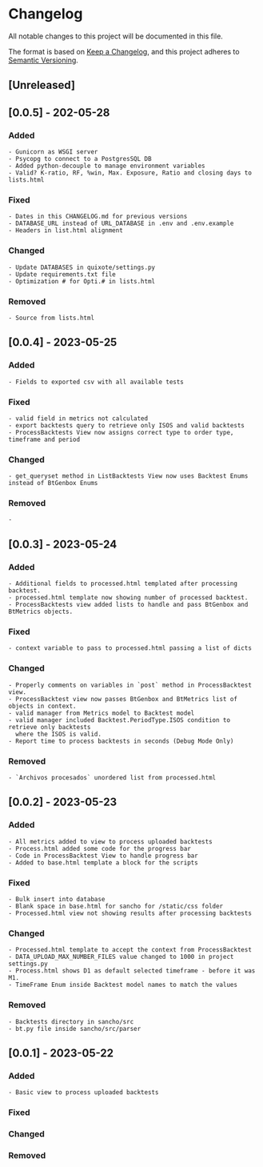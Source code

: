 # Changelog

All notable changes to this project will be documented in this file.

The format is based on [Keep a Changelog](https://keepachangelog.com/en/1.0.0/),
and this project adheres to [Semantic Versioning](https://semver.org/spec/v2.0.0.html).

## [Unreleased]

## [0.0.5] - 202-05-28

### Added
    - Gunicorn as WSGI server 
    - Psycopg to connect to a PostgresSQL DB
    - Added python-decouple to manage environment variables
    - Valid? K-ratio, RF, %win, Max. Exposure, Ratio and closing days to lists.html

### Fixed
    - Dates in this CHANGELOG.md for previous versions
    - DATABASE_URL instead of URL_DATABASE in .env and .env.example
    - Headers in list.html alignment

### Changed
    - Update DATABASES in quixote/settings.py
    - Update requirements.txt file
    - Optimization # for Opti.# in lists.html

### Removed
    - Source from lists.html

## [0.0.4] - 2023-05-25

### Added
    - Fields to exported csv with all available tests 

### Fixed
    - valid field in metrics not calculated 
    - export backtests query to retrieve only ISOS and valid backtests
    - ProcessBacktests View now assigns correct type to order type, timeframe and period

### Changed
    - get_queryset method in ListBacktests View now uses Backtest Enums instead of BtGenbox Enums

### Removed
    - 

## [0.0.3] - 2023-05-24

### Added
    - Additional fields to processed.html templated after processing backtest.
    - processed.html template now showing number of processed backtest.
    - ProcessBacktests view added lists to handle and pass BtGenbox and BtMetrics objects. 
    

### Fixed
    - context variable to pass to processed.html passing a list of dicts 

### Changed
    - Properly comments on variables in `post` method in ProcessBacktest view.
    - ProcessBacktest view now passes BtGenbox and BtMetrics list of objects in context.
    - valid manager from Metrics model to Backtest model
    - valid manager included Backtest.PeriodType.ISOS condition to retrieve only backtests
      where the ISOS is valid.
    - Report time to process backtests in seconds (Debug Mode Only)

### Removed
    - `Archivos procesados` unordered list from processed.html    


## [0.0.2] - 2023-05-23

### Added
    - All metrics added to view to process uploaded backtests
    - Process.html added some code for the progress bar
    - Code in ProcessBacktest View to handle progress bar
    - Added to base.html template a block for the scripts

### Fixed
    - Bulk insert into database
    - Blank space in base.html for sancho for /static/css folder
    - Processed.html view not showing results after processing backtests

### Changed
    - Processed.html template to accept the context from ProcessBacktest
    - DATA_UPLOAD_MAX_NUMBER_FILES value changed to 1000 in project settings.py
    - Process.html shows D1 as default selected timeframe - before it was M1.
    - TimeFrame Enum inside Backtest model names to match the values

### Removed
    - Backtests directory in sancho/src
    - bt.py file inside sancho/src/parser


## [0.0.1] - 2023-05-22

### Added
    - Basic view to process uploaded backtests

### Fixed

### Changed

### Removed
